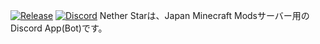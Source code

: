 [![Release](https://img.shields.io/github/release/Paladise-Lost-Developer-Team/Aivis-chan-bot?include_prereleases=&sort=semver&color=blue)](https://github.com/Paladise-Lost-Developer-Team/Aivis-chan-bot/releases/)
[![Discord](JMMウィジェット)](JMM招待リンク)
Nether Starは、Japan Minecraft Modsサーバー用のDiscord App(Bot)です。
